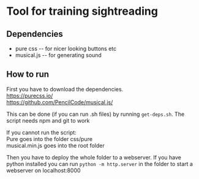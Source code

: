 # Tool for training sightreading
## Dependencies
- pure css     -- for nicer looking buttons etc
- musical.js   -- for generating sound

## How to run
First you have to download the dependencies.\
https://purecss.io/ \
https://github.com/PencilCode/musical.js/

This can be done (if you can run .sh files) by running `get-deps.sh`. The script needs npm and git to work

If you cannot run the script:\
Pure goes into the folder css/pure\
musical.min.js goes into the root folder

Then you have to deploy the whole folder to a webserver. If you have python installed you can run `python -m http.server` in the folder to start a webserver on localhost:8000